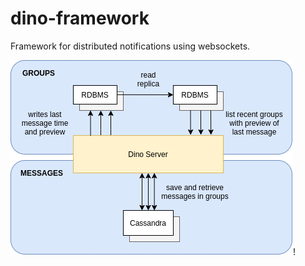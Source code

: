 # dino-framework

Framework for distributed notifications using websockets.

![Storage](docs/images/storage.png)!
